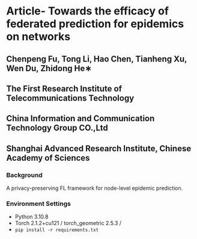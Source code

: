 #  Article- Towards the efficacy of federated prediction for epidemics on networks
## Chenpeng Fu, Tong Li, Hao Chen, Tianheng Xu, Wen Du, Zhidong He∗  
## The First Research Institute of Telecommunications Technology
## China Information and Communication Technology Group CO.,Ltd
## Shanghai Advanced Research Institute, Chinese Academy of Sciences
### Background
A privacy-preserving FL framework for node-level epidemic prediction.

### Environment Settings
- Python 3.10.8
- Torch 2.1.2+cu121 / torch_geometric 2.5.3 / 
- `pip install -r requirements.txt`



